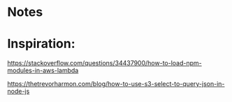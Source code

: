 # Notes

# Inspiration:

https://stackoverflow.com/questions/34437900/how-to-load-npm-modules-in-aws-lambda

https://thetrevorharmon.com/blog/how-to-use-s3-select-to-query-json-in-node-js
